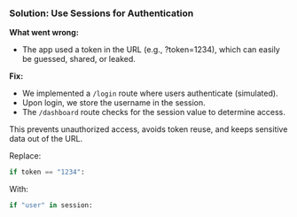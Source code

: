### Solution: Use Sessions for Authentication

**What went wrong:**
- The app used a token in the URL (e.g., ?token=1234), which can easily be guessed, shared, or leaked.

**Fix:**
- We implemented a `/login` route where users authenticate (simulated).
- Upon login, we store the username in the session.
- The `/dashboard` route checks for the session value to determine access.

This prevents unauthorized access, avoids token reuse, and keeps sensitive data out of the URL.

Replace:
```python
if token == "1234":
```

With:
```python
if "user" in session:
```
